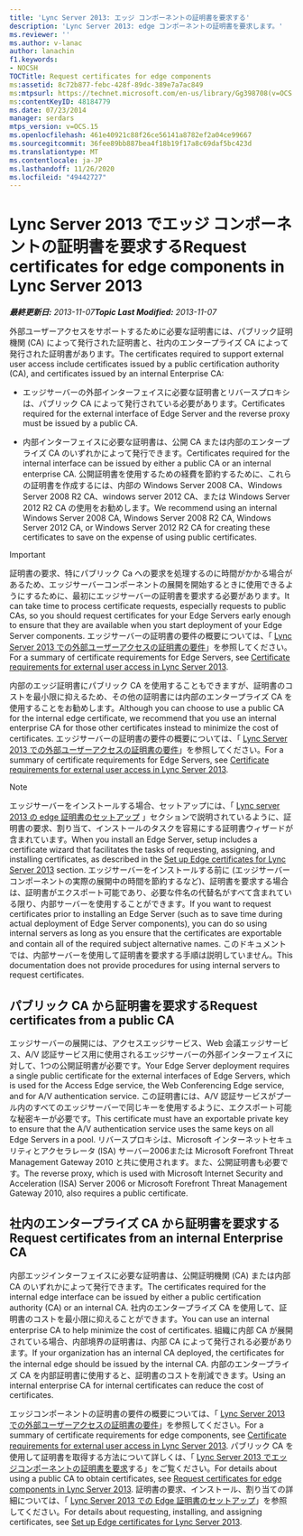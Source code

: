 ```yaml
---
title: 'Lync Server 2013: エッジ コンポーネントの証明書を要求する'
description: 'Lync Server 2013: edge コンポーネントの証明書を要求します。'
ms.reviewer: ''
ms.author: v-lanac
author: lanachin
f1.keywords:
- NOCSH
TOCTitle: Request certificates for edge components
ms:assetid: 8c72b877-febc-428f-89dc-389e7a7ac849
ms:mtpsurl: https://technet.microsoft.com/en-us/library/Gg398708(v=OCS.15)
ms:contentKeyID: 48184779
ms.date: 07/23/2014
manager: serdars
mtps_version: v=OCS.15
ms.openlocfilehash: 461e40921c88f26ce56141a8782ef2a04ce99667
ms.sourcegitcommit: 36fee89bb887bea4f18b19f17a8c69daf5bc423d
ms.translationtype: MT
ms.contentlocale: ja-JP
ms.lasthandoff: 11/26/2020
ms.locfileid: "49442727"
---
```

# <a name="request-certificates-for-edge-components-in-lync-server-2013"></a><span data-ttu-id="9cc73-103">Lync Server 2013 でエッジ コンポーネントの証明書を要求する</span><span class="sxs-lookup"><span data-stu-id="9cc73-103">Request certificates for edge components in Lync Server 2013</span></span>

<div data-xmlns="http://www.w3.org/1999/xhtml">

<div class="topic" data-xmlns="http://www.w3.org/1999/xhtml" data-msxsl="urn:schemas-microsoft-com:xslt" data-cs="https://msdn.microsoft.com/">

<div data-asp="https://msdn2.microsoft.com/asp">



</div>

<div id="mainSection">

<div id="mainBody"><span data-ttu-id="9cc73-104">

<span> </span></span><span class="sxs-lookup"><span data-stu-id="9cc73-104">

<span> </span></span></span>

<span data-ttu-id="9cc73-105">_**最終更新日:** 2013-11-07_</span><span class="sxs-lookup"><span data-stu-id="9cc73-105">_**Topic Last Modified:** 2013-11-07_</span></span>

<span data-ttu-id="9cc73-106">外部ユーザーアクセスをサポートするために必要な証明書には、パブリック証明機関 (CA) によって発行された証明書と、社内のエンタープライズ CA によって発行された証明書があります。</span><span class="sxs-lookup"><span data-stu-id="9cc73-106">The certificates required to support external user access include certificates issued by a public certification authority (CA), and certificates issued by an internal Enterprise CA:</span></span>

  - <span data-ttu-id="9cc73-107">エッジサーバーの外部インターフェイスに必要な証明書とリバースプロキシは、パブリック CA によって発行されている必要があります。</span><span class="sxs-lookup"><span data-stu-id="9cc73-107">Certificates required for the external interface of Edge Server and the reverse proxy must be issued by a public CA.</span></span>

  - <span data-ttu-id="9cc73-108">内部インターフェイスに必要な証明書は、公開 CA または内部のエンタープライズ CA のいずれかによって発行できます。</span><span class="sxs-lookup"><span data-stu-id="9cc73-108">Certificates required for the internal interface can be issued by either a public CA or an internal enterprise CA.</span></span> <span data-ttu-id="9cc73-109">公開証明書を使用するための経費を節約するために、これらの証明書を作成するには、内部の Windows Server 2008 CA、Windows Server 2008 R2 CA、windows server 2012 CA、または Windows Server 2012 R2 CA の使用をお勧めします。</span><span class="sxs-lookup"><span data-stu-id="9cc73-109">We recommend using an internal Windows Server 2008 CA, Windows Server 2008 R2 CA, Windows Server 2012 CA, or Windows Server 2012 R2 CA for creating these certificates to save on the expense of using public certificates.</span></span>

<div>


> [!IMPORTANT]  
> <span data-ttu-id="9cc73-110">証明書の要求、特にパブリック Ca への要求を処理するのに時間がかかる場合があるため、エッジサーバーコンポーネントの展開を開始するときに使用できるようにするために、最初にエッジサーバーの証明書を要求する必要があります。</span><span class="sxs-lookup"><span data-stu-id="9cc73-110">It can take time to process certificate requests, especially requests to public CAs, so you should request certificates for your Edge Servers early enough to ensure that they are available when you start deployment of your Edge Server components.</span></span> <span data-ttu-id="9cc73-111">エッジサーバーの証明書の要件の概要については、「 <A href="lync-server-2013-certificate-requirements-for-external-user-access.md">Lync Server 2013 での外部ユーザーアクセスの証明書の要件</A>」を参照してください。</span><span class="sxs-lookup"><span data-stu-id="9cc73-111">For a summary of certificate requirements for Edge Servers, see <A href="lync-server-2013-certificate-requirements-for-external-user-access.md">Certificate requirements for external user access in Lync Server 2013</A>.</span></span>



</div>

<span data-ttu-id="9cc73-112">内部のエッジ証明書にパブリック CA を使用することもできますが、証明書のコストを最小限に抑えるため、その他の証明書には内部のエンタープライズ CA を使用することをお勧めします。</span><span class="sxs-lookup"><span data-stu-id="9cc73-112">Although you can choose to use a public CA for the internal edge certificate, we recommend that you use an internal enterprise CA for those other certificates instead to minimize the cost of certificates.</span></span> <span data-ttu-id="9cc73-113">エッジサーバーの証明書の要件の概要については、「 [Lync Server 2013 での外部ユーザーアクセスの証明書の要件](lync-server-2013-certificate-requirements-for-external-user-access.md)」を参照してください。</span><span class="sxs-lookup"><span data-stu-id="9cc73-113">For a summary of certificate requirements for Edge Servers, see [Certificate requirements for external user access in Lync Server 2013](lync-server-2013-certificate-requirements-for-external-user-access.md).</span></span>

<div>


> [!NOTE]  
> <span data-ttu-id="9cc73-114">エッジサーバーをインストールする場合、セットアップには、「 <A href="lync-server-2013-set-up-edge-certificates.md">Lync server 2013 の edge 証明書のセットアップ</A> 」セクションで説明されているように、証明書の要求、割り当て、インストールのタスクを容易にする証明書ウィザードが含まれています。</span><span class="sxs-lookup"><span data-stu-id="9cc73-114">When you install an Edge Server, setup includes a certificate wizard that facilitates the tasks of requesting, assigning, and installing certificates, as described in the <A href="lync-server-2013-set-up-edge-certificates.md">Set up Edge certificates for Lync Server 2013</A> section.</span></span> <span data-ttu-id="9cc73-115">エッジサーバーをインストールする前に (エッジサーバーコンポーネントの実際の展開中の時間を節約するなど)、証明書を要求する場合は、証明書がエクスポート可能であり、必要な件名の代替名がすべて含まれている限り、内部サーバーを使用することができます。</span><span class="sxs-lookup"><span data-stu-id="9cc73-115">If you want to request certificates prior to installing an Edge Server (such as to save time during actual deployment of Edge Server components), you can do so using internal servers as long as you ensure that the certificates are exportable and contain all of the required subject alternative names.</span></span> <span data-ttu-id="9cc73-116">このドキュメントでは、内部サーバーを使用して証明書を要求する手順は説明していません。</span><span class="sxs-lookup"><span data-stu-id="9cc73-116">This documentation does not provide procedures for using internal servers to request certificates.</span></span>



</div>

<div>

## <a name="request-certificates-from-a-public-ca"></a><span data-ttu-id="9cc73-117">パブリック CA から証明書を要求する</span><span class="sxs-lookup"><span data-stu-id="9cc73-117">Request certificates from a public CA</span></span>

<span data-ttu-id="9cc73-118">エッジサーバーの展開には、アクセスエッジサービス、Web 会議エッジサービス、A/V 認証サービス用に使用されるエッジサーバーの外部インターフェイスに対して、1つの公開証明書が必要です。</span><span class="sxs-lookup"><span data-stu-id="9cc73-118">Your Edge Server deployment requires a single public certificate for the external interfaces of Edge Servers, which is used for the Access Edge service, the Web Conferencing Edge service, and for A/V authentication service.</span></span> <span data-ttu-id="9cc73-119">この証明書には、A/V 認証サービスがプール内のすべてのエッジサーバーで同じキーを使用するように、エクスポート可能な秘密キーが必要です。</span><span class="sxs-lookup"><span data-stu-id="9cc73-119">This certificate must have an exportable private key to ensure that the A/V authentication service uses the same keys on all Edge Servers in a pool.</span></span> <span data-ttu-id="9cc73-120">リバースプロキシは、Microsoft インターネットセキュリティとアクセラレータ (ISA) サーバー2006または Microsoft Forefront Threat Management Gateway 2010 と共に使用されます。また、公開証明書も必要です。</span><span class="sxs-lookup"><span data-stu-id="9cc73-120">The reverse proxy, which is used with Microsoft Internet Security and Acceleration (ISA) Server 2006 or Microsoft Forefront Threat Management Gateway 2010, also requires a public certificate.</span></span>

</div>

<div>

## <a name="request-certificates-from-an-internal-enterprise-ca"></a><span data-ttu-id="9cc73-121">社内のエンタープライズ CA から証明書を要求する</span><span class="sxs-lookup"><span data-stu-id="9cc73-121">Request certificates from an internal Enterprise CA</span></span>

<span data-ttu-id="9cc73-122">内部エッジインターフェイスに必要な証明書は、公開証明機関 (CA) または内部 CA のいずれかによって発行できます。</span><span class="sxs-lookup"><span data-stu-id="9cc73-122">The certificates required for the internal edge interface can be issued by either a public certification authority (CA) or an internal CA.</span></span> <span data-ttu-id="9cc73-123">社内のエンタープライズ CA を使用して、証明書のコストを最小限に抑えることができます。</span><span class="sxs-lookup"><span data-stu-id="9cc73-123">You can use an internal enterprise CA to help minimize the cost of certificates.</span></span> <span data-ttu-id="9cc73-124">組織に内部 CA が展開されている場合、内部境界の証明書は、内部 CA によって発行される必要があります。</span><span class="sxs-lookup"><span data-stu-id="9cc73-124">If your organization has an internal CA deployed, the certificates for the internal edge should be issued by the internal CA.</span></span> <span data-ttu-id="9cc73-125">内部のエンタープライズ CA を内部証明書に使用すると、証明書のコストを削減できます。</span><span class="sxs-lookup"><span data-stu-id="9cc73-125">Using an internal enterprise CA for internal certificates can reduce the cost of certificates.</span></span>

<span data-ttu-id="9cc73-126">エッジコンポーネントの証明書の要件の概要については、「 [Lync Server 2013 での外部ユーザーアクセスの証明書の要件](lync-server-2013-certificate-requirements-for-external-user-access.md)」を参照してください。</span><span class="sxs-lookup"><span data-stu-id="9cc73-126">For a summary of certificate requirements for edge components, see [Certificate requirements for external user access in Lync Server 2013](lync-server-2013-certificate-requirements-for-external-user-access.md).</span></span> <span data-ttu-id="9cc73-127">パブリック CA を使用して証明書を取得する方法について詳しくは、「 [Lync Server 2013 でエッジコンポーネントの証明書を要求](lync-server-2013-request-certificates-for-edge-components.md)する」をご覧ください。</span><span class="sxs-lookup"><span data-stu-id="9cc73-127">For details about using a public CA to obtain certificates, see [Request certificates for edge components in Lync Server 2013](lync-server-2013-request-certificates-for-edge-components.md).</span></span> <span data-ttu-id="9cc73-128">証明書の要求、インストール、割り当ての詳細については、「 [Lync Server 2013 での Edge 証明書のセットアップ](lync-server-2013-set-up-edge-certificates.md)」を参照してください。</span><span class="sxs-lookup"><span data-stu-id="9cc73-128">For details about requesting, installing, and assigning certificates, see [Set up Edge certificates for Lync Server 2013](lync-server-2013-set-up-edge-certificates.md).</span></span>

<span data-ttu-id="9cc73-129"></div>

</div>

<span> </span>

</div>

</div>

</span><span class="sxs-lookup"><span data-stu-id="9cc73-129"></div>

</div>

<span> </span>

</div>

</div>

</span></span></div>

